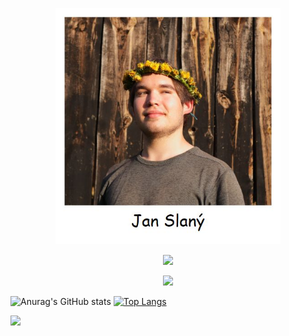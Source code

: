 <p align="center">
  <img width="360" src="polaroid.jpg">
</p>

<p align="center"><a href="https://www.instagram.com/slany3.jan/"><img src="https://img.shields.io/badge/Instagram-E4405F?style=for-the-badge&logo=instagram&logoColor=white"></a></p> <p align="center"><a href="https://twitter.com/slany3jan"><img src="https://img.shields.io/badge/Twitter-1DA1F2?style=for-the-badge&logo=twitter&logoColor=white"></a></p>

![Anurag's GitHub stats](https://github-readme-stats.vercel.app/api?username=slanja&show_icons=true&theme=dark) [![Top Langs](https://github-readme-stats.vercel.app/api/top-langs/?username=slanja&layout=donut&theme=dark)](https://github.com/anuraghazra/github-readme-stats)

![](https://readme-now-playing.vercel.app/now-playing/q?uid=v75teyo2nhaf35dlgbdlvs8a0)
